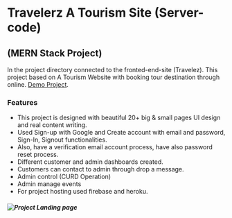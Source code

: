 # Travelerz A Tourism Site (Server-code)

## (MERN Stack Project)

In the project directory connected to the fronted-end-site (Travelez). This project based on A Tourism Website with booking tour destination through online. [Demo Project](https://travelez-c91e7.web.app/).

### Features

- This project is designed with beautiful 20+ big & small pages UI design and real content writing.
- Used Sign-up with Google and Create account with email and password, Sign-In, Signout functionalities.
- Also, have a verification email account process, have also password reset process.
- Different customer and admin dashboards created.
- Customers can contact to admin through drop a message.
- Admin control (CURD Operation)
- Admin manage events
- For project hosting used firebase and heroku.

##### ![Project Landing page](https://i.ibb.co/6128K0L/travelex-Home.png)

